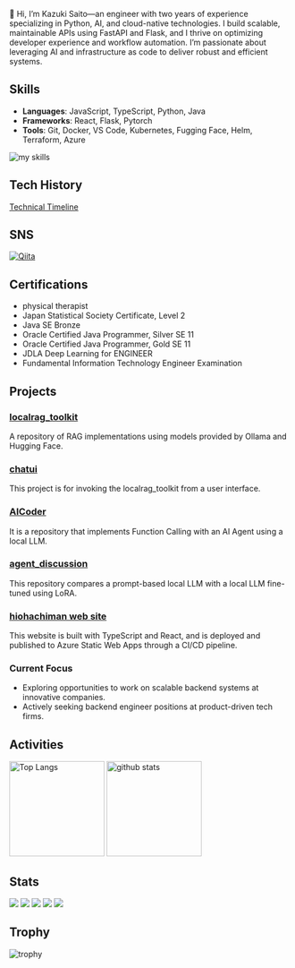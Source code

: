 👋 Hi, I’m Kazuki Saito—an engineer with two years of experience specializing in Python, AI, and cloud-native technologies. I build scalable, maintainable APIs using FastAPI and Flask, and I thrive on optimizing developer experience and workflow automation. I’m passionate about leveraging AI and infrastructure as code to deliver robust and efficient systems.
## Skills
- **Languages**: JavaScript, TypeScript, Python, Java
- **Frameworks**: React, Flask, Pytorch
- **Tools**: Git, Docker, VS Code, Kubernetes, Fugging Face, Helm, Terraform, Azure

<img alt="my skills" src="https://skillicons.dev/icons?theme=dark&perline=7&i=html,css,js,ts,react,python,fastapi,flask,docker,kubernetes,terraform,azure" />
<br>

## Tech History
[Technical Timeline](https://kazuki-saito803.github.io/TechHistory/)

 ## SNS
[![Qiita](https://img.shields.io/badge/Qiita-00c292?style=for-the-badge&logo=qiita&logoColor=white)](https://qiita.com/kaz_saito803)

## Certifications
- physical therapist
- Japan Statistical Society Certificate, Level 2
- Java SE Bronze
- Oracle Certified Java Programmer, Silver SE 11
- Oracle Certified Java Programmer, Gold SE 11
- JDLA Deep Learning for ENGINEER
- Fundamental Information Technology Engineer Examination

## Projects
### [localrag_toolkit](https://github.com/kazuki-saito803/localrag_toolkit.git)
A repository of RAG implementations using models provided by Ollama and Hugging Face.
### [chatui](https://github.com/kazuki-saito803/chatui.git)
This project is for invoking the localrag_toolkit from a user interface.
### [AICoder](https://github.com/kazuki-saito803/AICoder.git)
It is a repository that implements Function Calling with an AI Agent using a local LLM.
### [agent_discussion](https://github.com/kazuki-saito803/agent_discussion.git)
This repository compares a prompt-based local LLM with a local LLM fine-tuned using LoRA.
### [hiohachiman web site](https://www.hiohachiman.jp)
This website is built with TypeScript and React, and is deployed and published to Azure Static Web Apps through a CI/CD pipeline.

### Current Focus
- Exploring opportunities to work on scalable backend systems at innovative companies.
- Actively seeking backend engineer positions at product-driven tech firms.

## Activities
<div align="left"> 
  <img alt="Top Langs" height="170px" src="https://github-readme-stats.vercel.app/api?username=kazuki-saito803&theme=vue-dark&layout=compact" />
  <img alt="github stats" height="170px" src="https://github-readme-stats.vercel.app/api/top-langs/?username=kazuki-saito803&theme=vue-dark&layout=compact" />
</div>

## Stats
![](http://github-profile-summary-cards.vercel.app/api/cards/profile-details?username=kazuki-saito803&theme=gruvbox)
![](http://github-profile-summary-cards.vercel.app/api/cards/repos-per-language?username=kazuki-saito803&theme=gruvbox)
![](http://github-profile-summary-cards.vercel.app/api/cards/most-commit-language?username=kazuki-saito803&theme=gruvbox)
![](http://github-profile-summary-cards.vercel.app/api/cards/stats?username=kazuki-saito803&theme=gruvbox)
![](http://github-profile-summary-cards.vercel.app/api/cards/productive-time?username=kazuki-saito803&theme=gruvbox&utcOffset=9)

## Trophy
![trophy](https://github-profile-trophy.vercel.app/?username=kazuki-saito803&theme=gruvbox)

